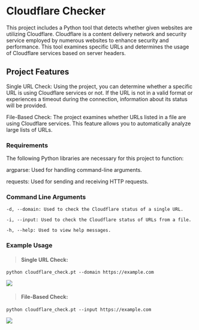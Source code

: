 
# Cloudflare Checker
This project includes a Python tool that detects whether given websites are utilizing Cloudflare. Cloudflare is a content delivery network and security service employed by numerous websites to enhance security and performance. This tool examines specific URLs and determines the usage of Cloudflare services based on server headers.

## Project Features
Single URL Check: Using the project, you can determine whether a specific URL is using Cloudflare services or not. If the URL is not in a valid format or experiences a timeout during the connection, information about its status will be provided.

File-Based Check: The project examines whether URLs listed in a file are using Cloudflare services. This feature allows you to automatically analyze large lists of URLs.

### Requirements

The following Python libraries are necessary for this project to function:

argparse: Used for handling command-line arguments.

requests: Used for sending and receiving HTTP requests.

### Command Line Arguments

```
-d, --domain: Used to check the Cloudflare status of a single URL.

-i, --input: Used to check the Cloudflare status of URLs from a file.

-h, --help: Used to view help messages. 
```

### Example Usage
> #### Single URL Check:

```python cloudflare_check.pt --domain https://example.com```

![](https://github.com/ahmetnuysal/cloudflare_check/blob/main/Pics/Cloudflare_Check_%C3%87%C4%B1kt%C4%B1.png)

> #### File-Based Check:

```python cloudflare_check.pt --input https://example.com```

![](https://github.com/ahmetnuysal/cloudflare_check/blob/main/Pics/Cloudflare_Check_%C3%87%C4%B1kt%C4%B1_Toplu.png)

